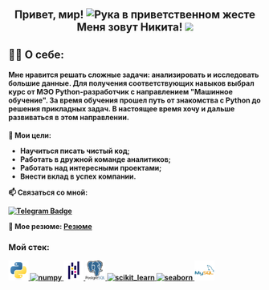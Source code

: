 <h2 align="center"><b>Привет, мир! <img src="https://emojipedia-us.s3.amazonaws.com/source/skype/289/victory-hand_270c-fe0f.png" width="40" alt="Рука в приветственном жесте">
<br>
  Меня зовут Никита! <img src="https://media.giphy.com/media/WUlplcMpOCEmTGBtBW/giphy.gif" width="30"></h2>
  
<h2>🧘‍♂️ О себе:</h2>
  <h4 align="left">Мне нравится решать сложные задачи: анализировать и исследовать большие данные. Для получения соответствующих навыков выбрал курс от МЭО Python-разработчик с направлением "Машинное обучение". За время обучения прошел путь от знакомства с Python до решения прикладных задач. В настоящее время хочу и дальше развиваться в этом направлении.</h4>

  🎯 **Мои цели**:
- Научиться писать чистый код;
- Работать в дружной команде аналитиков;
- Работать над интересными проектами;
- Внести вклад в успех компании.
  
📫 **Cвязаться со мной**: 

[![Telegram Badge](https://img.shields.io/badge/-Telegram-blue?style=flat&logo=Telegram&logoColor=white)](https://t.me/ksnknk)
  
📄 **Мое резюме**: [Резюме](https://spb.hh.ru/resume/08781608ff0b8106090039ed1f7a4d6f76735a)
  
<h3 align="left">Мой стек:</h3>
<p align="left"> <a href="https://www.python.org" target="_blank" rel="noreferrer"> <img src="https://raw.githubusercontent.com/devicons/devicon/master/icons/python/python-original.svg" alt="python" width="40" height="40"/> </a>  <a href="https://numpy.org/" target="_blank" rel="noreferrer"> <img src="https://raw.githubusercontent.com/numpy/numpy/main/branding/logo/primary/numpylogo.svg" alt="numpy" width="40" height="40"/> </a> <a href="https://pandas.pydata.org/" target="_blank" rel="noreferrer"> <img src="https://raw.githubusercontent.com/devicons/devicon/2ae2a900d2f041da66e950e4d48052658d850630/icons/pandas/pandas-original.svg" alt="pandas" width="40" height="40"/> </a> <a href="https://www.postgresql.org" target="_blank" rel="noreferrer"> <img src="https://raw.githubusercontent.com/devicons/devicon/master/icons/postgresql/postgresql-original-wordmark.svg" alt="postgresql" width="40" height="40"/> </a>  <a href="https://scikit-learn.org/" target="_blank" rel="noreferrer"> <img src="https://upload.wikimedia.org/wikipedia/commons/0/05/Scikit_learn_logo_small.svg" alt="scikit_learn" width="40" height="40"/> </a> <a href="https://seaborn.pydata.org/" target="_blank" rel="noreferrer"> <img src="https://seaborn.pydata.org/_images/logo-mark-lightbg.svg" alt="seaborn" width="40" height="40"/> <a href="https://www.mysql.com/" target="_blank" rel="noreferrer"> <img src="https://raw.githubusercontent.com/devicons/devicon/master/icons/mysql/mysql-original-wordmark.svg" alt="mysql" width="40" height="40"/> </a></p>
